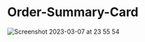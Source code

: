 # Order-Summary-Card
![Screenshot 2023-03-07 at 23 55 54](https://user-images.githubusercontent.com/109503296/223553962-97b88db6-2875-4d29-bf6d-c219b62cc00f.png)
